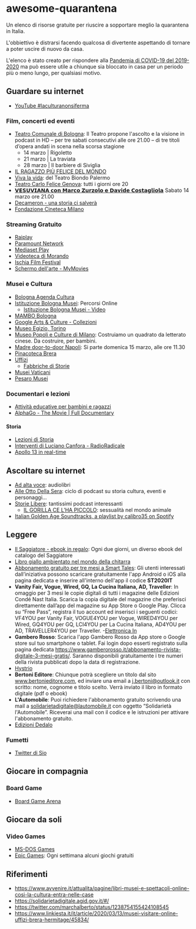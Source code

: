 # awesome-quarantena

Un elenco di risorse gratuite per riuscire a sopportare meglio la quarantena in Italia.

L'obbiettivo è distrarsi facendo qualcosa di divertente aspettando di tornare a poter uscire di nuovo da casa.

L'elenco è stato creato per rispondere alla [Pandemia di COVID-19 del 2019-2020](https://it.wikipedia.org/wiki/Pandemia_di_COVID-19_del_2019-2020) ma può essere utile a chiunque sia bloccato in casa per un periodo più o meno lungo, per qualsiasi motivo.

## Guardare su internet

- [YouTube #laculturanonsiferma](https://www.youtube.com/results?search_query=%23laculturanonsiferma)

### Film, concerti ed eventi

- [Teatro Comunale di Bologna](http://www.tcbo.it/): Il Teatro propone l'ascolto e la visione in podcast in HD – per tre sabati consecutivi alle ore 21.00 – di tre titoli d’opera andati in scena nella scorsa stagione
  - 14 marzo | Rigoletto
  - 21 marzo | La traviata
  - 28 marzo | Il barbiere di Siviglia
- [IL RAGAZZO PIÙ FELICE DEL MONDO](https://www.youtube.com/watch?v=Oq-7ejJ0X4s)
- [Viva la vida](https://www.youtube.com/watch?v=vPmrHrM4qbw): del Teatro Biondo Palermo
- [Teatro Carlo Felice Genova](http://www.streamingcarlofelice.com/): tutti i giorni ore 20
- [𝗩𝗘𝗦𝗨𝗩𝗜𝗔𝗡𝗔 𝗰𝗼𝗻 𝗠𝗮𝗿𝗰𝗼 𝗭𝘂𝗿𝘇𝗼𝗹𝗼 𝗲 𝗗𝗮𝘃𝗶𝗱𝗲 𝗖𝗼𝘀𝘁𝗮𝗴𝗹𝗶𝗼𝗹𝗮](https://www.facebook.com/watch/?v=2759127240880636) Sabato 14 marzo ore 21.00
- [Decameron - una storia ci salverà](https://www.facebook.com/videodecameron/)
- [Fondazione Cineteca Milano](https://www.cinetecamilano.it/news/le-novita-in-streaming-)

### Streaming Gratuito

- [Raiplay](https://www.raiplay.it/)
- [Paramount Network](https://www.paramountnetwork.it/film)
- [Mediaset Play](https://www.mediasetplay.mediaset.it/)
- [Videoteca di Morando](https://www.longtake.it/news/videoteca-di-morando-offre-laccesso-gratuito-ai-grandi-capolavori-del-cinema)
- [Ischia Film Festival](http://www.ischiafilmfestival.it/index.php/it/iscrivere-un-film)
- [Schermo dell'arte - MyMovies](https://www.mymovies.it/iorestoacasa/schermodellarte/)

### Musei e Cultura

- [Bologna Agenda Cultura](http://agenda.comune.bologna.it/cultura/)
- [Istituzione Bologna Musei](http://www.museibologna.it/documenti/101822): Percorsi Online
  - [Istituzione Bologna Musei - Video](http://www.museibologna.it/collezioni_digitali/101827)
- [MAMBO Bologna](https://www.youtube.com/watch?v=qZ8qe6sojLI&list=PLKEGGAZVAqrz5vE79RgmUvpxrKyZvwkn-)
- [Google Arts & Culture - Collezioni](https://artsandculture.google.com/partner?hl=it)
- [Museo Egizio, Torino](https://www.facebook.com/museoegizio/)
- [Museo Popoli e Culture di Milano](https://www.pimemilano.com/News-Museo/videolab-costruiamo-un-quadrato-da-letterato.html): Costruiamo un quadrato da letterato cinese. Da costruire, per bambini.
- [Madre door-to-door Napoli](http://www.madrenapoli.it/calendario/madre-door-to-door/): Si parte domenica 15 marzo, alle ore 11.30
 - [Pinacoteca Brera](https://pinacotecabrera.org/)
 - [Uffizi](https://www.uffizi.it/mostre-virtuali)
   - [Fabbriche di Storie](https://www.uffizi.it/mostre-virtuali/fabbrichedistorie#)
 - [Musei Vaticani](http://www.museivaticani.va/content/museivaticani/it/collezioni/catalogo-online.html)
 - [Pesaro Musei](https://www.pesaromusei.it/news/laculturanonsiferma-con-le-video-conferenze-di-pesaro-musei/)


### Documentari e lezioni

- [Attività educative per bambini e ragazzi](https://scienzaexpress.it/2020/03/solidarieta-digitale/)
- [AlphaGo - The Movie | Full Documentary](https://www.youtube.com/watch?v=WXuK6gekU1Y)

#### Storia

- [Lezioni di Storia](https://www.youtube.com/channel/UCNd9ycN9KUm4efGdbosmLxw)
- [Interventi di Luciano Canfora - RadioRadicale](https://www.radioradicale.it/soggetti/17714/luciano-canfora)
- [Apollo 13 in real-time](https://apolloinrealtime.org/)

## Ascoltare su internet

- [Ad alta voce](https://www.raiplayradio.it/programmi/adaltavoce/): audiolibri
- [Alle Otto Della Sera](https://www.raiplayradio.it/programmi/alleottodellasera/archivio/puntate/): ciclo di podcast su storia cultura, eventi e personaggi...
- [Storie Libere](https://storielibere.fm/): tantissimi podcast interessanti
  - [IL GORILLA CE L’HA PICCOLO](https://storielibere.fm/il-gorilla/): sessualità nel mondo animale
- [Italian Golden Age Soundtracks, a playlist by calibro35 on Spotify](https://open.spotify.com/playlist/617dp6jlDVcJ2jsmncc6ui?si=Nf_te0cPTiuVyHMELWqEFQ)

## Leggere

- [Il Saggiatore - ebook in regalo](https://www.ilsaggiatore.com/solidarieta/): Ogni due giorni, un diverso ebook del catalogo del Saggiatore
- [Libro giallo ambientato nel mondo della chitarra](https://gruppoaccordo.it/giallo-01-testo.epub)
- [Abbonamento gratuito per tre mesi a Smart Tales](http://smarttales.marshmallow-games.com/): Gli utenti interessati dall’iniziativa possono scaricare gratuitamente l'app Android o iOS alla pagina dedicata e inserire all'interno dell'app il codice **ST2020IT**
- **Vanity Fair, Vogue, Wired, GQ, La Cucina Italiana, AD, Traveller**: In omaggio per 3 mesi le copie digitali di tutti i magazine delle Edizioni Condé Nast Italia. Scarica la copia digitale del magazine che preferisci direttamente dall’app del magazine su App Store o Google Play. Clicca su “Free Pass”, registra il tuo account ed inserisci i seguenti codici: VF4YOU per Vanity Fair, VOGUE4YOU per Vogue, WIRED4YOU per Wired, GQ4YOU per GQ, LCI4YOU per La Cucina Italiana, AD4YOU per AD, TRAVELLER4YOU per Traveller. 
-[Elettronica In](https://www.elettronicain.it/blog/2020/03/10/ioleggoacasa-il-numero-di-marzo-e-gratis/)
- **Gambero Rosso**: Scarica l'app Gambero Rosso da App store o Google store sul tuo smartphone o tablet. Fai login dopo esserti registrato sulla pagina dedicata https://www.gamberorosso.it/abbonamento-rivista-digitale-3-mesi-gratis/. Saranno disponibili gratuitamente i tre numeri della rivista pubblicati dopo la data di registrazione.
- [Hystrio](https://www.hystrio.it/covid19-hystrio-aderisce-alliniziativa-di-solidarieta-digitale/)
- **Bertoni Editore**: Chiunque potrà scegliere un titolo dal sito www.bertonieditore.com, ed inviare una email a j.bertoni@outlook.it con scritto: nome, cognome e titolo scelto. Verrà inviato il libro in formato digitale (pdf o ebook)
- **L'Automobile**: Puoi richiedere l'abbonamento gratuito scrivendo una mail a solidarietadigitale@lautomobile.it con oggetto “Solidarietà l'Automobile”. Riceverai una mail con il codice e le istruzioni per attivare l'abbonamento gratuito.
- [Edizioni Dedalo](https://www.edizionidedalo.it/content/solidarieta-digitale)

### Fumetti

- [Twitter di Sio](https://twitter.com/scottecs)

## Giocare in compagnia

### Board Game
- [Board Game Arena](https://boardgamearena.com/lobby)

## Giocare da soli

### Video Games
- [MS-DOS Games](https://archive.org/details/softwarelibrary_msdos_games)
- [Epic Games](https://www.epicgames.com/): Ogni settimana alcuni giochi gratuiti

## Riferimenti
- https://www.avvenire.it/attualita/pagine/libri-musei-e-spettacoli-online-cosi-la-cultura-entra-nelle-case
- https://solidarietadigitale.agid.gov.it/#/
- https://twitter.com/marchalberto/status/1238754155424108545
- https://www.linkiesta.it/it/article/2020/03/13/musei-visitare-online-uffizi-brera-hermitage/45834/
